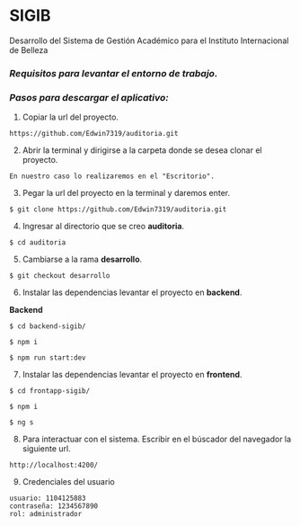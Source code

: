 # SIGIB

Desarrollo del Sistema de Gestión Académico para el Instituto Internacional de Belleza

### *Requisitos para levantar el entorno de trabajo.*


### *Pasos para descargar el aplicativo:*

1. Copiar la url del proyecto.
```
https://github.com/Edwin7319/auditoria.git
```

2. Abrir la terminal y dirigirse a la carpeta donde se desea clonar el proyecto.
```
En nuestro caso lo realizaremos en el "Escritorio".
```

3. Pegar la url del proyecto en la terminal y daremos enter.
```
$ git clone https://github.com/Edwin7319/auditoria.git
```

4. Ingresar al directorio que se creo **auditoria**.
```
$ cd auditoria
```

5. Cambiarse a la rama **desarrollo**.
```
$ git checkout desarrollo
```

6. Instalar las dependencias levantar el proyecto en **backend**.

**Backend**
```
$ cd backend-sigib/

$ npm i

$ npm run start:dev
```

7. Instalar las dependencias levantar el proyecto en **frontend**.
```
$ cd frontapp-sigib/

$ npm i

$ ng s
```

8. Para interactuar con el sistema. Escribir en el búscador del navegador la siguiente url.
```
http://localhost:4200/
```

9. Credenciales del usuario
```
usuario: 1104125883
contraseña: 1234567890
rol: administrador
```
